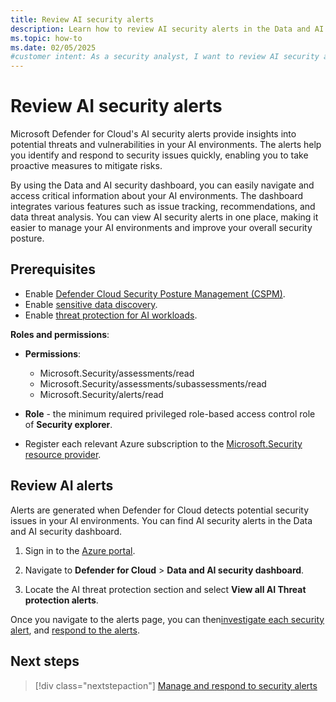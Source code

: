 ```yaml
---
title: Review AI security alerts
description: Learn how to review AI security alerts in the Data and AI security dashboard in Microsoft Defender for Cloud.
ms.topic: how-to
ms.date: 02/05/2025
#customer intent: As a security analyst, I want to review AI security alerts so that I can identify and mitigate potential threats in my AI environments.
---
```


# Review AI security alerts

Microsoft Defender for Cloud's AI security alerts provide insights into potential threats and vulnerabilities in your AI environments. The alerts help you identify and respond to security issues quickly, enabling you to take proactive measures to mitigate risks.

By using the Data and AI security dashboard, you can easily navigate and access critical information about your AI environments. The dashboard integrates various features such as issue tracking, recommendations, and data threat analysis. You can view AI security alerts in one place, making it easier to manage your AI environments and improve your overall security posture.

## Prerequisites

- Enable [Defender Cloud Security Posture Management (CSPM)](tutorial-enable-cspm-plan.md).
- Enable [sensitive data discovery](tutorial-enable-cspm-plan.md#enable-the-components-of-the-defender-cspm-plan).
- Enable [threat protection for AI workloads](ai-onboarding.md).

**Roles and permissions**: 

- **Permissions**:

    - Microsoft.Security/assessments/read
    - Microsoft.Security/assessments/subassessments/read
    - Microsoft.Security/alerts/read

- **Role** - the minimum required privileged role-based access control role of **Security explorer**.

- Register each relevant Azure subscription to the [Microsoft.Security resource provider](/azure/azure-resource-manager/management/resource-providers-and-types#register-resource-provider).

## Review AI alerts

Alerts are generated when Defender for Cloud detects potential security issues in your AI environments. You can find AI security alerts in the Data and AI security dashboard.

1. Sign in to the [Azure portal](https://portal.azure.com/).

1. Navigate to **Defender for Cloud** > **Data and AI security dashboard**.

1. Locate the AI threat protection section and select **View all AI Threat protection alerts**.

Once you navigate to the alerts page, you can then[investigate each security alert](managing-and-responding-alerts.yml#investigate-a-security-alert), and [respond to the alerts](managing-and-responding-alerts.yml#respond-to-a-security-alert).

## Next steps

> [!div class="nextstepaction"]
> [Manage and respond to security alerts](managing-and-responding-alerts.yml)
